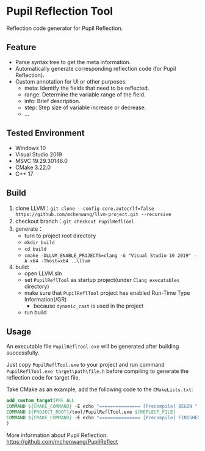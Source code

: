 # Pupil Reflection Tool

Reflection code generator for Pupil Reflection.

## Feature

- Parse syntax tree to get the meta information.
- Automatically generate corresponding reflection code (for Pupil Reflection).
- Custom annotation for UI or other purposes:
  - meta: Identify the fields that need to be reflected.
  - range: Determine the variable range of the field.
  - info: Brief description.
  - step: Step size of variable increase or decrease.
  - ...

## Tested Environment

- Windows 10
- Visual Studio 2019
- MSVC 19.29.30146.0
- CMake 3.22.0
- C++ 17

## Build

1. clone LLVM：`git clone --config core.autocrlf=false https://github.com/mchenwang/llvm-project.git --recursive`
2. checkout branch：`git checkout PupilReflTool`
3. generate：
   - turn to project root directory
   - `mkdir build`
   - `cd build`
   - `cmake -DLLVM_ENABLE_PROJECTS=clang -G "Visual Studio 16 2019" -A x64 -Thost=x64 ..\llvm`
4. build:
   - open LLVM.sln
   - set `PupilReflTool` as startup project(under `Clang executables` directory)
   - make sure that `PupilReflTool` project has enabled Run-Time Type Information(/GR)
     - because `dynamic_cast` is used in the project
   - run build

## Usage

An executable file `PupilReflTool.exe` will be generated after building successfully.

Just copy `PupilReflTool.exe` to your project and run command `PupilReflTool.exe target\path\file.h` before compiling to generate the reflection code for target file.

Take CMake as an example, add the following code to the `CMakeLists.txt`:

```cmake
add_custom_target(PRE ALL
COMMAND ${CMAKE_COMMAND} -E echo "=============== [Precompile] BEGIN "
COMMAND ${PROJECT_ROOT}/tool/PupilReflTool.exe ${REFLECT_FILE}
COMMAND ${CMAKE_COMMAND} -E echo "=============== [Precompile] FINISHED"
)
```



More information about Pupil Reflection: https://github.com/mchenwang/PupilReflect
